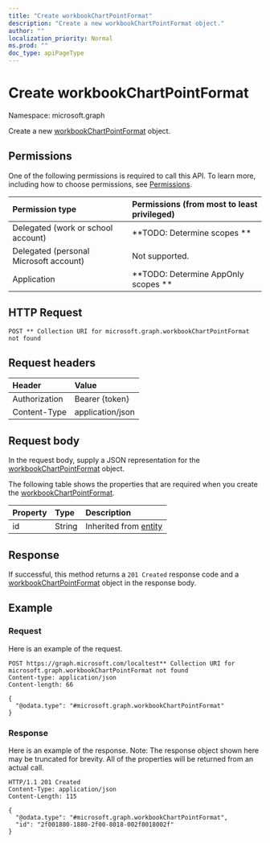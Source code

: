 ```yaml
---
title: "Create workbookChartPointFormat"
description: "Create a new workbookChartPointFormat object."
author: ""
localization_priority: Normal
ms.prod: ""
doc_type: apiPageType
---
```


# Create workbookChartPointFormat

Namespace: microsoft.graph

Create a new [workbookChartPointFormat](../resources/workbookchartpointformat.md) object.

## Permissions
One of the following permissions is required to call this API. To learn more, including how to choose permissions, see [Permissions](/concepts/permissions-reference.md).

|Permission type|Permissions (from most to least privileged)|
|:---|:---|
|Delegated (work or school account)|**TODO: Determine scopes **|
|Delegated (personal Microsoft account)|Not supported.|
|Application|**TODO: Determine AppOnly scopes **|

## HTTP Request
<!-- {
  "blockType": "ignored"
}
-->
``` http
POST ** Collection URI for microsoft.graph.workbookChartPointFormat not found
```

## Request headers
|Header|Value|
|:---|:---|
|Authorization|Bearer {token}|
|Content-Type|application/json|

## Request body
In the request body, supply a JSON representation for the [workbookChartPointFormat](../resources/workbookchartpointformat.md) object.

The following table shows the properties that are required when you create the [workbookChartPointFormat](../resources/workbookchartpointformat.md).

|Property|Type|Description|
|:---|:---|:---|
|id|String| Inherited from [entity](../resources/entity.md)|



## Response
If successful, this method returns a `201 Created` response code and a [workbookChartPointFormat](../resources/workbookchartpointformat.md) object in the response body.

## Example

### Request
Here is an example of the request.
<!-- {
  "blockType": "request",
  "name": "create_workbookchartpointformat_from_"
}
-->
``` http
POST https://graph.microsoft.com/localtest** Collection URI for microsoft.graph.workbookChartPointFormat not found
Content-type: application/json
Content-length: 66

{
  "@odata.type": "#microsoft.graph.workbookChartPointFormat"
}
```

### Response
Here is an example of the response. Note: The response object shown here may be truncated for brevity. All of the properties will be returned from an actual call.
<!-- {
  "blockType": "response",
  "truncated": true,
  "@odata.type": "microsoft.graph.workbookchartpointformat"
}
-->
``` http
HTTP/1.1 201 Created
Content-Type: application/json
Content-Length: 115

{
  "@odata.type": "#microsoft.graph.workbookChartPointFormat",
  "id": "2f001880-1880-2f00-8018-002f8018002f"
}
```

